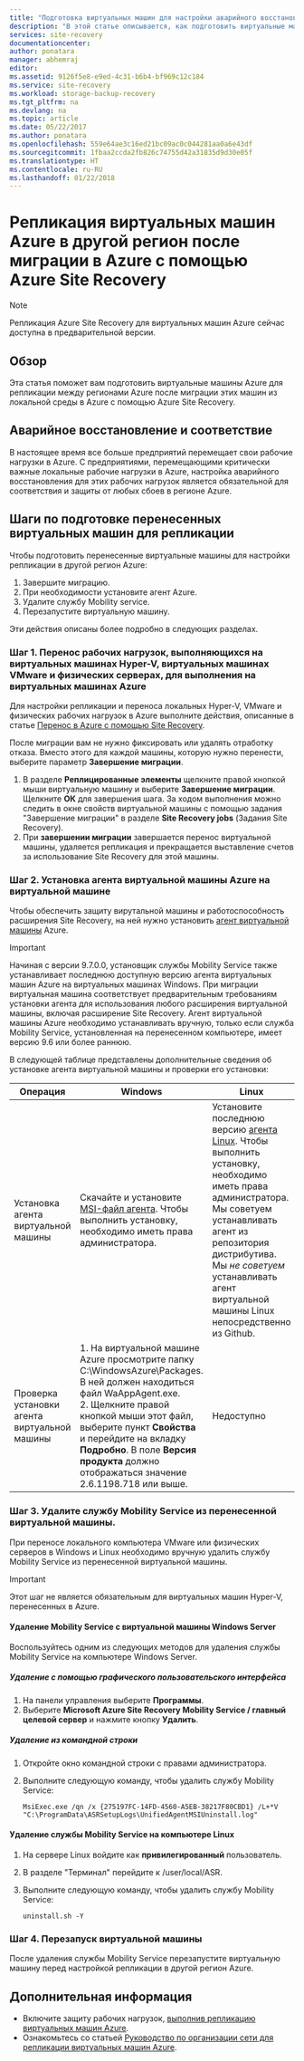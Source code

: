 ```yaml
---
title: "Подготовка виртуальных машин для настройки аварийного восстановления между регионами Azure после миграции в Azure с помощью Site Recovery | Документация Майкрософт"
description: "В этой статье описывается, как подготовить виртуальные машины для настройки аварийного восстановления между регионами Azure после миграции в Azure с помощью Site Recovery."
services: site-recovery
documentationcenter: 
author: ponatara
manager: abhemraj
editor: 
ms.assetid: 9126f5e8-e9ed-4c31-b6b4-bf969c12c184
ms.service: site-recovery
ms.workload: storage-backup-recovery
ms.tgt_pltfrm: na
ms.devlang: na
ms.topic: article
ms.date: 05/22/2017
ms.author: ponatara
ms.openlocfilehash: 559e64ae3c16ed21bc09ac0c044281aa0a6e43df
ms.sourcegitcommit: 1fbaa2ccda2fb826c74755d42a31835d9d30e05f
ms.translationtype: HT
ms.contentlocale: ru-RU
ms.lasthandoff: 01/22/2018
---
```

# <a name="replicate-azure-vms-to-another-region-after-migration-to-azure-by-using-azure-site-recovery"></a>Репликация виртуальных машин Azure в другой регион после миграции в Azure с помощью Azure Site Recovery

>[!NOTE]
> Репликация Azure Site Recovery для виртуальных машин Azure сейчас доступна в предварительной версии.

## <a name="overview"></a>Обзор

Эта статья поможет вам подготовить виртуальные машины Azure для репликации между регионами Azure после миграции этих машин из локальной среды в Azure с помощью Azure Site Recovery.

## <a name="disaster-recovery-and-compliance"></a>Аварийное восстановление и соответствие
В настоящее время все больше предприятий перемещает свои рабочие нагрузки в Azure. С предприятиями, перемещающими критически важные локальные рабочие нагрузки в Azure, настройка аварийного восстановления для этих рабочих нагрузок является обязательной для соответствия и защиты от любых сбоев в регионе Azure.

## <a name="steps-for-preparing-migrated-machines-for-replication"></a>Шаги по подготовке перенесенных виртуальных машин для репликации
Чтобы подготовить перенесенные виртуальные машины для настройки репликации в другой регион Azure:

1. Завершите миграцию.
2. При необходимости установите агент Azure.
3. Удалите службу Mobility service.  
4. Перезапустите виртуальную машину.

Эти действия описаны более подробно в следующих разделах.

### <a name="step-1-migrate-workloads-running-on-hyper-v-vms-vmware-vms-and-physical-servers-to-run-on-azure-vms"></a>Шаг 1. Перенос рабочих нагрузок, выполняющихся на виртуальных машинах Hyper-V, виртуальных машинах VMware и физических серверах, для выполнения на виртуальных машинах Azure

Для настройки репликации и переноса локальных Hyper-V, VMware и физических рабочих нагрузок в Azure выполните действия, описанные в статье [Перенос в Azure с помощью Site Recovery](site-recovery-migrate-azure-to-azure.md). 

После миграции вам не нужно фиксировать или удалять отработку отказа. Вместо этого для каждой машины, которую нужно перенести, выберите параметр **Завершение миграции**.
1. В разделе **Реплицированные элементы** щелкните правой кнопкой мыши виртуальную машину и выберите **Завершение миграции**. Щелкните **ОК** для завершения шага. За ходом выполнения можно следить в окне свойств виртуальной машины с помощью задания "Завершение миграции" в разделе **Site Recovery jobs** (Задания Site Recovery).
2. При **завершении миграции** завершается перенос виртуальной машины, удаляется репликация и прекращается выставление счетов за использование Site Recovery для этой машины.

### <a name="step-2-install-the-azure-vm-agent-on-the-virtual-machine"></a>Шаг 2. Установка агента виртуальной машины Azure на виртуальной машине
Чтобы обеспечить защиту вирутальной машины и работоспособность расширения Site Recovery, на ней нужно установить [агент виртуальной машины](../../virtual-machines/windows/agent-user-guide.md) Azure.

>[!IMPORTANT]
>Начиная с версии 9.7.0.0, установщик службы Mobility Service также устанавливает последнюю доступную версию агента виртуальных машин Azure на виртуальных машинах Windows. При миграции виртуальная машина соответствует предварительным требованиям установки агента для использования любого расширения виртуальной машины, включая расширение Site Recovery. Агент виртуальной машины Azure необходимо устанавливать вручную, только если служба Mobility Service, установленная на перенесенном компьютере, имеет версию 9.6 или более раннюю.

В следующей таблице представлены дополнительные сведения об установке агента виртуальной машины и проверки его установки:

| **Операция** | **Windows** | **Linux** |
| --- | --- | --- |
| Установка агента виртуальной машины |Скачайте и установите [MSI-файл агента](http://go.microsoft.com/fwlink/?LinkID=394789&clcid=0x409). Чтобы выполнить установку, необходимо иметь права администратора. |Установите последнюю версию [агента Linux](../../virtual-machines/linux/agent-user-guide.md). Чтобы выполнить установку, необходимо иметь права администратора. Мы советуем устанавливать агент из репозитория дистрибутива. Мы *не советуем* устанавливать агент виртуальной машины Linux непосредственно из Github.  |
| Проверка установки агента виртуальной машины |1. На виртуальной машине Azure просмотрите папку C:\WindowsAzure\Packages. В ней должен находиться файл WaAppAgent.exe. <br>2. Щелкните правой кнопкой мыши этот файл, выберите пункт **Свойства** и перейдите на вкладку **Подробно**. В поле **Версия продукта** должно отображаться значение 2.6.1198.718 или выше. |Недоступно |


### <a name="step-3-remove-the-mobility-service-from-the-migrated-virtual-machine"></a>Шаг 3. Удалите службу Mobility Service из перенесенной виртуальной машины.

При переносе локального компьютера VMware или физических серверов в Windows и Linux необходимо вручную удалить службу Mobility Service из перенесенной виртуальной машины.

>[!IMPORTANT]
>Этот шаг не является обязательным для виртуальных машин Hyper-V, перенесенных в Azure.

#### <a name="uninstall-the-mobility-service-on-a-windows-server-vm"></a>Удаление Mobility Service с виртуальной машины Windows Server
Воспользуйтесь одним из следующих методов для удаления службы Mobility Service на компьютере Windows Server.

##### <a name="uninstall-by-using-the-windows-ui"></a>Удаление с помощью графического пользовательского интерфейса
1. На панели управления выберите **Программы**.
2. Выберите **Microsoft Azure Site Recovery Mobility Service / главный целевой сервер** и нажмите кнопку **Удалить**.

##### <a name="uninstall-at-a-command-prompt"></a>Удаление из командной строки
1. Откройте окно командной строки с правами администратора.
2. Выполните следующую команду, чтобы удалить службу Mobility Service:

   ```
   MsiExec.exe /qn /x {275197FC-14FD-4560-A5EB-38217F80CBD1} /L+*V "C:\ProgramData\ASRSetupLogs\UnifiedAgentMSIUninstall.log"
   ```

#### <a name="uninstall-the-mobility-service-on-a-linux-computer"></a>Удаление службы Mobility Service на компьютере Linux
1. На сервере Linux войдите как **привилегированный** пользователь.
2. В разделе "Терминал" перейдите к /user/local/ASR.
3. Выполните следующую команду, чтобы удалить службу Mobility Service:

   ```
   uninstall.sh -Y
   ```

### <a name="step-4-restart-the-vm"></a>Шаг 4. Перезапуск виртуальной машины

После удаления службы Mobility Service перезапустите виртуальную машину перед настройкой репликации в другой регион Azure.


## <a name="next-steps"></a>Дополнительная информация
- Включите защиту рабочих нагрузок, [выполнив репликацию виртуальных машин Azure](azure-to-azure-quickstart.md).
- Ознакомьтесь со статьей [Руководство по организации сети для репликации виртуальных машин Azure](site-recovery-azure-to-azure-networking-guidance.md).
